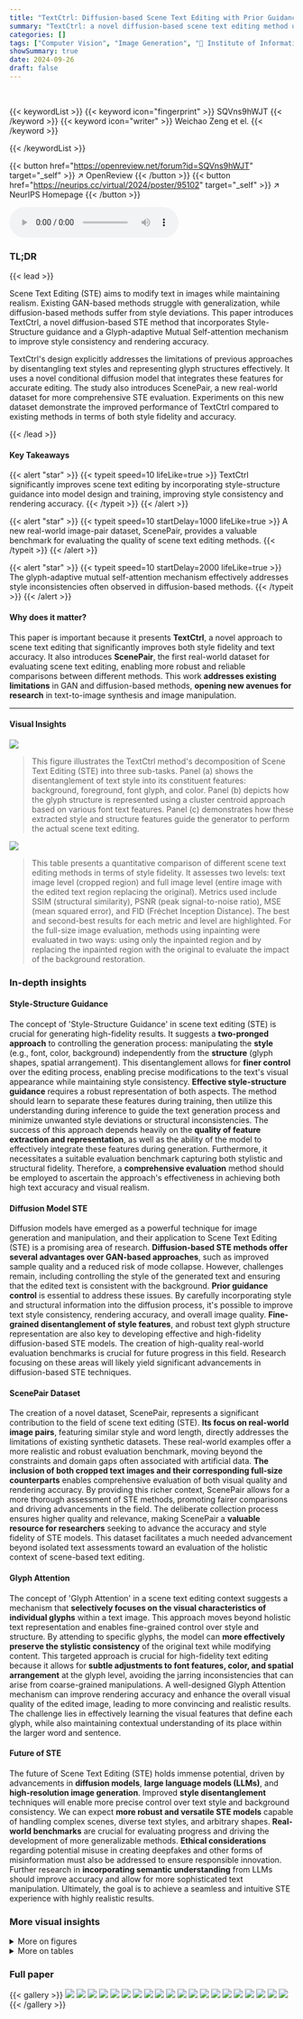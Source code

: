 ```yaml
---
title: "TextCtrl: Diffusion-based Scene Text Editing with Prior Guidance Control"
summary: "TextCtrl: a novel diffusion-based scene text editing method using prior guidance control, achieving superior style fidelity and accuracy with a new real-world benchmark dataset, ScenePair."
categories: []
tags: ["Computer Vision", "Image Generation", "🏢 Institute of Information Engineering, Chinese Academy of Sciences",]
showSummary: true
date: 2024-09-26
draft: false
---
```


<br>

{{< keywordList >}}
{{< keyword icon="fingerprint" >}} SQVns9hWJT {{< /keyword >}}
{{< keyword icon="writer" >}} Weichao Zeng et el. {{< /keyword >}}
 
{{< /keywordList >}}

{{< button href="https://openreview.net/forum?id=SQVns9hWJT" target="_self" >}}
↗ OpenReview
{{< /button >}}
{{< button href="https://neurips.cc/virtual/2024/poster/95102" target="_self" >}}
↗ NeurIPS Homepage
{{< /button >}}


<audio controls>
    <source src="https://ai-paper-reviewer.com/SQVns9hWJT/podcast.wav" type="audio/wav">
    Your browser does not support the audio element.
</audio>


### TL;DR


{{< lead >}}

Scene Text Editing (STE) aims to modify text in images while maintaining realism. Existing GAN-based methods struggle with generalization, while diffusion-based methods suffer from style deviations. This paper introduces TextCtrl, a novel diffusion-based STE method that incorporates Style-Structure guidance and a Glyph-adaptive Mutual Self-attention mechanism to improve style consistency and rendering accuracy.  

TextCtrl's design explicitly addresses the limitations of previous approaches by disentangling text styles and representing glyph structures effectively. It uses a novel conditional diffusion model that integrates these features for accurate editing.  The study also introduces ScenePair, a new real-world dataset for more comprehensive STE evaluation. Experiments on this new dataset demonstrate the improved performance of TextCtrl compared to existing methods in terms of both style fidelity and accuracy.

{{< /lead >}}


#### Key Takeaways

{{< alert "star" >}}
{{< typeit speed=10 lifeLike=true >}} TextCtrl significantly improves scene text editing by incorporating style-structure guidance into model design and training, improving style consistency and rendering accuracy. {{< /typeit >}}
{{< /alert >}}

{{< alert "star" >}}
{{< typeit speed=10 startDelay=1000 lifeLike=true >}} A new real-world image-pair dataset, ScenePair, provides a valuable benchmark for evaluating the quality of scene text editing methods. {{< /typeit >}}
{{< /alert >}}

{{< alert "star" >}}
{{< typeit speed=10 startDelay=2000 lifeLike=true >}} The glyph-adaptive mutual self-attention mechanism effectively addresses style inconsistencies often observed in diffusion-based methods. {{< /typeit >}}
{{< /alert >}}

#### Why does it matter?
This paper is important because it presents **TextCtrl**, a novel approach to scene text editing that significantly improves both style fidelity and text accuracy.  It also introduces **ScenePair**, the first real-world dataset for evaluating scene text editing, enabling more robust and reliable comparisons between different methods.  This work **addresses existing limitations** in GAN and diffusion-based methods, **opening new avenues for research** in text-to-image synthesis and image manipulation.

------
#### Visual Insights



![](https://ai-paper-reviewer.com/SQVns9hWJT/figures_1_1.jpg)

> This figure illustrates the TextCtrl method's decomposition of Scene Text Editing (STE) into three sub-tasks.  Panel (a) shows the disentanglement of text style into its constituent features: background, foreground, font glyph, and color.  Panel (b) depicts how the glyph structure is represented using a cluster centroid approach based on various font text features. Panel (c) demonstrates how these extracted style and structure features guide the generator to perform the actual scene text editing.





![](https://ai-paper-reviewer.com/SQVns9hWJT/tables_6_1.jpg)

> This table presents a quantitative comparison of different scene text editing methods in terms of style fidelity.  It assesses two levels: text image level (cropped region) and full image level (entire image with the edited text region replacing the original). Metrics used include SSIM (structural similarity), PSNR (peak signal-to-noise ratio), MSE (mean squared error), and FID (Fréchet Inception Distance). The best and second-best results for each metric and level are highlighted. For the full-size image evaluation, methods using inpainting were evaluated in two ways: using only the inpainted region and by replacing the inpainted region with the original to evaluate the impact of the background restoration.





### In-depth insights


#### Style-Structure Guidance
The concept of 'Style-Structure Guidance' in scene text editing (STE) is crucial for generating high-fidelity results.  It suggests a **two-pronged approach** to controlling the generation process: manipulating the **style** (e.g., font, color, background) independently from the **structure** (glyph shapes, spatial arrangement). This disentanglement allows for **finer control** over the editing process, enabling precise modifications to the text's visual appearance while maintaining style consistency.  **Effective style-structure guidance** requires a robust representation of both aspects.  The method should learn to separate these features during training, then utilize this understanding during inference to guide the text generation process and minimize unwanted style deviations or structural inconsistencies.  The success of this approach depends heavily on the **quality of feature extraction and representation**, as well as the ability of the model to effectively integrate these features during generation.  Furthermore, it necessitates a suitable evaluation benchmark capturing both stylistic and structural fidelity.  Therefore, a **comprehensive evaluation** method should be employed to ascertain the approach's effectiveness in achieving both high text accuracy and visual realism.

#### Diffusion Model STE
Diffusion models have emerged as a powerful technique for image generation and manipulation, and their application to Scene Text Editing (STE) is a promising area of research.  **Diffusion-based STE methods offer several advantages over GAN-based approaches**, such as improved sample quality and a reduced risk of mode collapse. However, challenges remain, including controlling the style of the generated text and ensuring that the edited text is consistent with the background.  **Prior guidance control** is essential to address these issues. By carefully incorporating style and structural information into the diffusion process, it's possible to improve text style consistency, rendering accuracy, and overall image quality. **Fine-grained disentanglement of style features**, and robust text glyph structure representation are also key to developing effective and high-fidelity diffusion-based STE models. The creation of high-quality real-world evaluation benchmarks is crucial for future progress in this field.  Research focusing on these areas will likely yield significant advancements in diffusion-based STE techniques.

#### ScenePair Dataset
The creation of a novel dataset, ScenePair, represents a significant contribution to the field of scene text editing (STE).  **Its focus on real-world image pairs**, featuring similar style and word length, directly addresses the limitations of existing synthetic datasets.  These real-world examples offer a more realistic and robust evaluation benchmark, moving beyond the constraints and domain gaps often associated with artificial data.  **The inclusion of both cropped text images and their corresponding full-size counterparts** enables comprehensive evaluation of both visual quality and rendering accuracy.  By providing this richer context, ScenePair allows for a more thorough assessment of STE methods, promoting fairer comparisons and driving advancements in the field.  The deliberate collection process ensures higher quality and relevance, making ScenePair a **valuable resource for researchers** seeking to advance the accuracy and style fidelity of STE models.  This dataset facilitates a much needed advancement beyond isolated text assessments toward an evaluation of the holistic context of scene-based text editing.

#### Glyph Attention
The concept of 'Glyph Attention' in a scene text editing context suggests a mechanism that **selectively focuses on the visual characteristics of individual glyphs** within a text image. This approach moves beyond holistic text representation and enables fine-grained control over style and structure.  By attending to specific glyphs, the model can **more effectively preserve the stylistic consistency** of the original text while modifying content.  This targeted approach is crucial for high-fidelity text editing because it allows for **subtle adjustments to font features, color, and spatial arrangement** at the glyph level, avoiding the jarring inconsistencies that can arise from coarse-grained manipulations.  A well-designed Glyph Attention mechanism can improve rendering accuracy and enhance the overall visual quality of the edited image, leading to more convincing and realistic results.  The challenge lies in effectively learning the visual features that define each glyph, while also maintaining contextual understanding of its place within the larger word and sentence.

#### Future of STE
The future of Scene Text Editing (STE) holds immense potential, driven by advancements in **diffusion models**, **large language models (LLMs)**, and **high-resolution image generation**.  Improved **style disentanglement** techniques will enable more precise control over text style and background consistency.  We can expect **more robust and versatile STE models** capable of handling complex scenes, diverse text styles, and arbitrary shapes.  **Real-world benchmarks** are crucial for evaluating progress and driving the development of more generalizable methods.  **Ethical considerations** regarding potential misuse in creating deepfakes and other forms of misinformation must also be addressed to ensure responsible innovation.  Further research in **incorporating semantic understanding** from LLMs should improve accuracy and allow for more sophisticated text manipulation. Ultimately, the goal is to achieve a seamless and intuitive STE experience with highly realistic results.


### More visual insights

<details>
<summary>More on figures
</summary>


![](https://ai-paper-reviewer.com/SQVns9hWJT/figures_3_1.jpg)

> This figure shows the architecture of the TextCtrl model, which is composed of four main parts: (a) Text Glyph Structure Encoder, (b) Text Style Encoder, (c) Diffusion Generator, and (d) Glyph-adaptive Mutual Self-Attention.  The encoder parts pre-process the input text and image respectively, extracting stylistic and structural information. The generator then uses this information to create a modified image.  Finally, the Glyph-adaptive Mutual Self-Attention mechanism refines the generation by incorporating information from the original image.  The diagram visually outlines the flow of information between each component.


![](https://ai-paper-reviewer.com/SQVns9hWJT/figures_7_1.jpg)

> This figure shows a qualitative comparison of the results of different scene text editing methods, including SRNet, MOSTEL, DiffSTE, TextDiffuser, AnyText, and the proposed TextCtrl method.  Each row demonstrates the results for a different input image and target text change.  It highlights the variations in style preservation, text accuracy, and overall visual quality achieved by each method. The inpainting-based methods edit the full-size images, but only the edited text region is shown here for comparison.


![](https://ai-paper-reviewer.com/SQVns9hWJT/figures_8_1.jpg)

> This figure compares the results of four different methods (DiffSTE, TextDiffuser, AnyText, and TextCtrl) for scene text editing on three full-size images.  Each row represents a different image and each column shows the results from a specific method. It demonstrates the visual differences between these methods, particularly regarding the accuracy of text rendering, style preservation, and overall image quality.


![](https://ai-paper-reviewer.com/SQVns9hWJT/figures_8_2.jpg)

> This figure visualizes the style feature embedding using t-SNE.  It shows that text images with similar color cluster in different regions of feature space, indicating that the style representation captures the image entirety. A closer look reveals that text images sharing the same text style and background are clustered together, regardless of the specific text content, highlighting the effectiveness of the style disentanglement process.


![](https://ai-paper-reviewer.com/SQVns9hWJT/figures_9_1.jpg)

> This figure shows a qualitative comparison of text editing results with and without the Glyph-adaptive Mutual Self-Attention (GaMuSa) mechanism. It demonstrates the effectiveness of GaMuSa in improving background color consistency, text font quality, and glyph texture during the inference stage.  Two rows of examples are given, the top row showing background color regulation, and the bottom row showing glyph texture improvement. In each row, the leftmost image is the source image, the middle image shows the result without GaMuSa, and the rightmost image shows the result with GaMuSa.


![](https://ai-paper-reviewer.com/SQVns9hWJT/figures_15_1.jpg)

> This figure illustrates the process of creating the ScenePair dataset.  Part (a) shows an example of real-world signage where multiple text elements share similar styles, demonstrating the dataset's basis. Part (b) is a flowchart detailing the dataset's construction: starting with several scene text datasets, text regions are automatically identified and paired based on style similarity using an OCR (Optical Character Recognition) and a similarity algorithm. Manual review and filtering are then performed to curate the final ScenePair dataset.


![](https://ai-paper-reviewer.com/SQVns9hWJT/figures_15_2.jpg)

> This figure shows the architecture of the proposed TextCtrl model. It is decomposed into four parts: (a) a text glyph structure encoder that uses pre-trained glyph structure representation; (b) a text style encoder that uses pre-trained text style disentanglement; (c) a prior-guided diffusion generator that incorporates style and structure guidance; and (d) an improved inference control mechanism with glyph-adaptive mutual self-attention. Each component plays a crucial role in the scene text editing process.


![](https://ai-paper-reviewer.com/SQVns9hWJT/figures_16_1.jpg)

> This figure displays pairs of source and edited text images from the TamperScene dataset.  The editing was performed using the TextCtrl model.  Each pair shows the original text and the modified text, illustrating the model's ability to accurately replace the text while maintaining the style and overall quality of the image.


![](https://ai-paper-reviewer.com/SQVns9hWJT/figures_17_1.jpg)

> This figure shows several examples of scene text editing results produced by the proposed TextCtrl model on images from the ICDAR 2013 dataset.  It visually demonstrates the model's ability to modify text within real-world scene images while preserving the overall visual style and context of the scene.


![](https://ai-paper-reviewer.com/SQVns9hWJT/figures_17_2.jpg)

> This figure shows examples where the TextCtrl model fails to accurately edit text, particularly text with complex shapes. The failures are attributed to insufficient geometric prior guidance during the text editing process.  The images illustrate that while the model often successfully changes the text content, it struggles to maintain the original shape and style of the text, especially when it is curved or irregular.


</details>




<details>
<summary>More on tables
</summary>


![](https://ai-paper-reviewer.com/SQVns9hWJT/tables_6_2.jpg)
> This table presents a comparison of different scene text editing (STE) methods on two datasets: ScenePair and TamperScene.  The metrics used are text rendering accuracy (ACC) and normalized edit distance (NED).  ScenePair is a new dataset of real-world image pairs, while TamperScene is an existing dataset.  The 'Random' column in ScenePair shows results when the target text is replaced with random text to test model robustness.  The table highlights the best and second-best performing methods for each metric and dataset.

![](https://ai-paper-reviewer.com/SQVns9hWJT/tables_7_1.jpg)
> This table presents the results of ablation experiments conducted to evaluate the impact of glyph structure representation pre-training on the performance of the TextCtrl model.  Specifically, it compares the text rendering accuracy (ACC) and Normalized Edit Distance (NED) achieved by using different text encoders (CLIP, T without font-variance augmentation, and T with font-variance augmentation) on the ScenePair dataset and a randomized version of the ScenePair dataset.

![](https://ai-paper-reviewer.com/SQVns9hWJT/tables_8_1.jpg)
> This table presents the ablation study on the style disentanglement pre-training. It compares the performance of three different methods on the SSIM, MSE, and FID metrics: using ControlNet [31], using the proposed style encoder (S) without pre-training, and using the style encoder (S) with pre-training. The results demonstrate that using the proposed style encoder (S) with pre-training achieves the best performance across all metrics.

![](https://ai-paper-reviewer.com/SQVns9hWJT/tables_9_1.jpg)
> This table presents the ablation study on the inference enhancement method, Glyph-adaptive Mutual Self-Attention (GaMuSa). It compares the performance of three different inference methods: without any enhancement, with MasaCtrl [36], and with GaMuSa. The evaluation metrics used are SSIM, MSE, and FID. The results show that GaMuSa significantly improves the style fidelity and reduces visual inconsistencies during inference.

![](https://ai-paper-reviewer.com/SQVns9hWJT/tables_14_1.jpg)
> This table shows the number of parameters for each module in the TEXTCTRL model. The modules are the diffusion generator (G), the encoder-decoder VAE (ε), the text glyph structure encoder (T), the text style encoder (S), and the vision encoder (R).  The total number of parameters in the model is 1216M.

</details>




### Full paper

{{< gallery >}}
<img src="https://ai-paper-reviewer.com/SQVns9hWJT/1.png" class="grid-w50 md:grid-w33 xl:grid-w25" />
<img src="https://ai-paper-reviewer.com/SQVns9hWJT/2.png" class="grid-w50 md:grid-w33 xl:grid-w25" />
<img src="https://ai-paper-reviewer.com/SQVns9hWJT/3.png" class="grid-w50 md:grid-w33 xl:grid-w25" />
<img src="https://ai-paper-reviewer.com/SQVns9hWJT/4.png" class="grid-w50 md:grid-w33 xl:grid-w25" />
<img src="https://ai-paper-reviewer.com/SQVns9hWJT/5.png" class="grid-w50 md:grid-w33 xl:grid-w25" />
<img src="https://ai-paper-reviewer.com/SQVns9hWJT/6.png" class="grid-w50 md:grid-w33 xl:grid-w25" />
<img src="https://ai-paper-reviewer.com/SQVns9hWJT/7.png" class="grid-w50 md:grid-w33 xl:grid-w25" />
<img src="https://ai-paper-reviewer.com/SQVns9hWJT/8.png" class="grid-w50 md:grid-w33 xl:grid-w25" />
<img src="https://ai-paper-reviewer.com/SQVns9hWJT/9.png" class="grid-w50 md:grid-w33 xl:grid-w25" />
<img src="https://ai-paper-reviewer.com/SQVns9hWJT/10.png" class="grid-w50 md:grid-w33 xl:grid-w25" />
<img src="https://ai-paper-reviewer.com/SQVns9hWJT/11.png" class="grid-w50 md:grid-w33 xl:grid-w25" />
<img src="https://ai-paper-reviewer.com/SQVns9hWJT/12.png" class="grid-w50 md:grid-w33 xl:grid-w25" />
<img src="https://ai-paper-reviewer.com/SQVns9hWJT/13.png" class="grid-w50 md:grid-w33 xl:grid-w25" />
<img src="https://ai-paper-reviewer.com/SQVns9hWJT/14.png" class="grid-w50 md:grid-w33 xl:grid-w25" />
<img src="https://ai-paper-reviewer.com/SQVns9hWJT/15.png" class="grid-w50 md:grid-w33 xl:grid-w25" />
<img src="https://ai-paper-reviewer.com/SQVns9hWJT/16.png" class="grid-w50 md:grid-w33 xl:grid-w25" />
<img src="https://ai-paper-reviewer.com/SQVns9hWJT/17.png" class="grid-w50 md:grid-w33 xl:grid-w25" />
<img src="https://ai-paper-reviewer.com/SQVns9hWJT/18.png" class="grid-w50 md:grid-w33 xl:grid-w25" />
<img src="https://ai-paper-reviewer.com/SQVns9hWJT/19.png" class="grid-w50 md:grid-w33 xl:grid-w25" />
<img src="https://ai-paper-reviewer.com/SQVns9hWJT/20.png" class="grid-w50 md:grid-w33 xl:grid-w25" />
{{< /gallery >}}